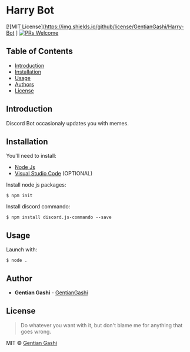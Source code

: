 # Harry Bot
[![MIT License](https://img.shields.io/github/license/GentianGashi/Harry-Bot ]
[![PRs Welcome](https://img.shields.io/badge/PRs-welcome-brightgreen.svg?style=flat-square)](http://makeapullrequest.com)

## Table of Contents
<!--ts-->
   * [Introduction](#introduction)  
   * [Installation](#installation)
   * [Usage](#usage)
   * [Authors](#author)  
   * [License](#license)  
<!--te-->

## Introduction
Discord Bot occasionaly updates you with memes.

## Installation
You'll need to install:
* [Node Js](https://nodejs.org/en/download/)
* [Visual Studio Code](https://code.visualstudio.com/download) (OPTIONAL)

Install node js packages:

    $ npm init
    
Install discord commando:

    $ npm install discord.js-commando --save

## Usage
Launch with:

    $ node .

## Author
* **Gentian Gashi** - [GentianGashi](https://github.com/GentianGashi)

## License
> Do whatever you want with it, but don't blame me for anything that goes wrong.

MIT © [Gentian Gashi](https://github.com/GentianGashi)
